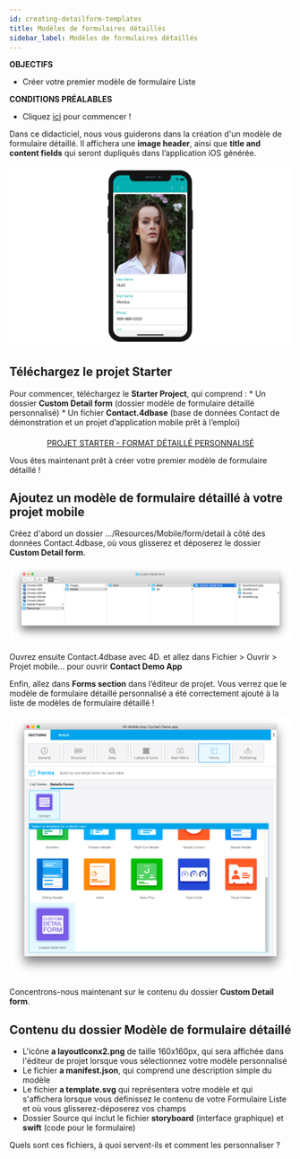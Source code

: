 ```yaml
---
id: creating-detailform-templates
title: Modèles de formulaires détaillés
sidebar_label: Modèles de formulaires détaillés
---
```

<div class = "objectives"> 

**OBJECTIFS**

* Créer votre premier modèle de formulaire Liste</div> <div class = "prerequisites"> 

**CONDITIONS PRÉALABLES**

* Cliquez [ici](prerequisites.html) pour commencer !</div> 

Dans ce didacticiel, nous vous guiderons dans la création d'un modèle de formulaire détaillé. Il affichera une **image header**, ainsi que **title and content fields** qui seront dupliqués dans l’application iOS générée.

![Custom template final result](assets/custom-detailform/custom-template-final-result.png)

## Téléchargez le projet Starter

Pour commencer, téléchargez le **Starter Project**, qui comprend : * Un dossier **Custom Detail form** (dossier modèle de formulaire détaillé personnalisé) * Un fichier **Contact.4dbase** (base de données Contact de démonstration et un projet d’application mobile prêt à l’emploi)

<div style="text-align: center; margin-top: 20px">
  <p>
    

<a class="button"
href="../assets/custom-detailform/CustomDetailFormStarterProject.zip">PROJET STARTER - FORMAT DÉTAILLÉ PERSONNALISÉ</a>

  </p>
</div>

Vous êtes maintenant prêt à créer votre premier modèle de formulaire détaillé !

## Ajoutez un modèle de formulaire détaillé à votre projet mobile

Créez d'abord un dossier .../Resources/Mobile/form/detail à côté des données Contact.4dbase, où vous glisserez et déposerez le dossier **Custom Detail form**.

![Mobile folder custom template](assets/custom-detailform/mobile-folder-custom-template.png)

Ouvrez ensuite Contact.4dbase avec 4D. et allez dans Fichier > Ouvrir > Projet mobile... pour ouvrir **Contact Demo App**

Enfin, allez dans **Forms section** dans l’éditeur de projet. Vous verrez que le modèle de formulaire détaillé personnalisé a été correctement ajouté à la liste de modèles de formulaire détaillé !

![Forms section](assets/custom-detailform/custom-detailform-template.png)

Concentrons-nous maintenant sur le contenu du dossier **Custom Detail form**.

## Contenu du dossier Modèle de formulaire détaillé

* L'icône **a layoutIconx2.png** de taille 160x160px, qui sera affichée dans l'éditeur de projet lorsque vous sélectionnez votre modèle personnalisé
* Le fichier **a manifest.json**, qui comprend une description simple du modèle
* Le fichier **a template.svg** qui représentera votre modèle et qui s'affichera lorsque vous définissez le contenu de votre Formulaire Liste et où vous glisserez-déposerez vos champs
* Dossier Source qui inclut le fichier **storyboard** (interface graphique) et **swift** (code pour le formulaire)

Quels sont ces fichiers, à quoi servent-ils et comment les personnaliser ?